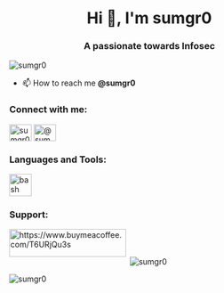 <h1 align="center">Hi 👋, I'm sumgr0</h1>
<h3 align="center">A passionate towards Infosec</h3>

<p align="left"> <img src="https://komarev.com/ghpvc/?username=sumgr0&label=Profile%20views&color=0e75b6&style=flat" alt="sumgr0" /> </p>

- 📫 How to reach me **@sumgr0**

<h3 align="left">Connect with me:</h3>
<p align="left">
<a href="https://twitter.com/sumgr0" target="blank"><img align="center" src="https://cdn.jsdelivr.net/npm/simple-icons@3.0.1/icons/twitter.svg" alt="sumgr0" height="30" width="40" /></a>
<a href="https://medium.com/@sumgr0" target="blank"><img align="center" src="https://cdn.jsdelivr.net/npm/simple-icons@3.0.1/icons/medium.svg" alt="@sumgr0" height="30" width="40" /></a>
</p>

<h3 align="left">Languages and Tools:</h3>
<p align="left"> <a href="https://www.gnu.org/software/bash/" target="_blank"> <img src="https://www.vectorlogo.zone/logos/gnu_bash/gnu_bash-icon.svg" alt="bash" width="40" height="40"/> </a> </p>

<h3 align="left">Support:</h3>
<p><a href="https://www.buymeacoffee.com/https://www.buymeacoffee.com/T6URjQu3s "> <img align="left" src="https://cdn.buymeacoffee.com/buttons/v2/default-yellow.png" height="50" width="210" alt="https://www.buymeacoffee.com/T6URjQu3s " /></a></p><br><br>

<p>&nbsp;<img align="center" src="https://github-readme-stats.vercel.app/api?username=sumgr0&show_icons=true&locale=en" alt="sumgr0" /></p>

<p><img align="center" src="https://github-readme-streak-stats.herokuapp.com/?user=sumgr0&" alt="sumgr0" /></p>
